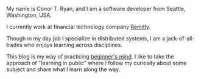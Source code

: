 My name is Conor T. Ryan, and I am a software developer from Seattle, Washington, USA.

I currently work at financial technology company [Remitly](https://www.remitly.com/).

Though in my day job I specialize in distributed systems, I am a jack-of-all-trades who enjoys learning across disciplines.

This blog is my way of practicing [beginner's mind](https://en.wikipedia.org/wiki/Shoshin). I like to take the approach of "learning in public" where I follow my curiosity about some subject and share what I learn along the way.
